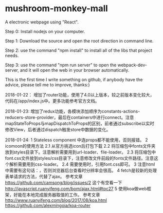 # mushroom-monkey-mall
A electronic webpage using "React".

Step 0: Install nodejs on your computer.

Step 1: Download the source and open the root direction in command line.

Step 2: use the command "npm install" to install all of the libs that project needs.

Step 3: use the command "npm run server" to open the webpack-dev-server, and it will open the web in your browser automatically.

This is the first time I write something on github, if anybody have the advice, please tell me to improve, thanks:)


2018-01-22：
增加了router功能，使用了4.0以上版本，较之前版本变化较大，代码在/app/index.js中。更多功能参考官方文档。

2018-01-23:
增加了redux功能，各模块添加顺序为constants-actions-reducers-store-provider，最后在containers中进行connect。注意mapStateToProps与mapDispatchToProps的区别，前者通过subscribe以实时修改View，后者通过dispatch触发store中数据的变化。

2018-01-24:
1 Stateless component 中连props都不能使用，否则报错。
2 icomoon的使用方法
    2.1 从官方挑选icon后打包下载
    2.2 将压缩包中fonts文件夹放到styles目录下。注意解析需要用到url-loader、file-loader。
    2.3 将压缩包中font.css文件放到styles/css目录下，注意修改文件前段的fonts文件路径。注意这个解析需要用到css-loader。
    2.4 需要使用时，引用font.css即可。
3 注意html中需要有这句话：<meta name="viewport" content="width=device-width,initial-scale=1,user-scalable=no">，否则浏览器后台查看时分辨率会很高。
4 fetch是较新的处理表单请求的方法，代替了ajax。
参考文章 https://github.com/camsong/blog/issues/2
这个有空看一下 http://javascript.ruanyifeng.com/bom/ajax.html#toc27
5 使用koa做web框架，好能在本地完成服务器取值的工作。
参考文章 http://www.ruanyifeng.com/blog/2017/08/koa.html
https://github.com/alexmingoia/koa-router